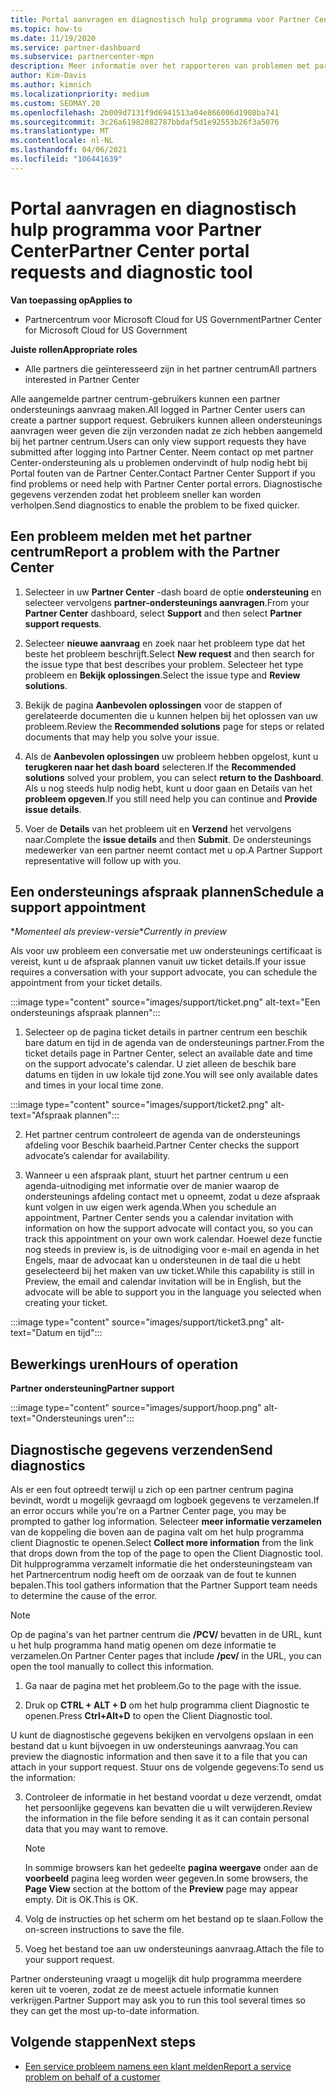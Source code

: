 ```yaml
---
title: Portal aanvragen en diagnostisch hulp programma voor Partner Center
ms.topic: how-to
ms.date: 11/19/2020
ms.service: partner-dashboard
ms.subservice: partnercenter-mpn
description: Meer informatie over het rapporteren van problemen met partner centrum en het verzamelen van diagnostische gegevens voor het partner ondersteunings team.
author: Kim-Davis
ms.author: kimnich
ms.localizationpriority: medium
ms.custom: SEOMAY.20
ms.openlocfilehash: 2b009d7131f9d6941513a04e866006d1908ba741
ms.sourcegitcommit: 3c26a61982082787bbdaf5d1e92553b26f3a5076
ms.translationtype: MT
ms.contentlocale: nl-NL
ms.lasthandoff: 04/06/2021
ms.locfileid: "106441639"
---
```

# <a name="partner-center-portal-requests-and-diagnostic-tool"></a><span data-ttu-id="e72cf-103">Portal aanvragen en diagnostisch hulp programma voor Partner Center</span><span class="sxs-lookup"><span data-stu-id="e72cf-103">Partner Center portal requests and diagnostic tool</span></span>

<span data-ttu-id="e72cf-104">**Van toepassing op**</span><span class="sxs-lookup"><span data-stu-id="e72cf-104">**Applies to**</span></span>

- <span data-ttu-id="e72cf-105">Partnercentrum voor Microsoft Cloud for US Government</span><span class="sxs-lookup"><span data-stu-id="e72cf-105">Partner Center for Microsoft Cloud for US Government</span></span>

<span data-ttu-id="e72cf-106">**Juiste rollen**</span><span class="sxs-lookup"><span data-stu-id="e72cf-106">**Appropriate roles**</span></span>

- <span data-ttu-id="e72cf-107">Alle partners die geïnteresseerd zijn in het partner centrum</span><span class="sxs-lookup"><span data-stu-id="e72cf-107">All partners interested in Partner Center</span></span>

<span data-ttu-id="e72cf-108">Alle aangemelde partner centrum-gebruikers kunnen een partner ondersteunings aanvraag maken.</span><span class="sxs-lookup"><span data-stu-id="e72cf-108">All logged in Partner Center users can create a partner support request.</span></span> <span data-ttu-id="e72cf-109">Gebruikers kunnen alleen ondersteunings aanvragen weer geven die zijn verzonden nadat ze zich hebben aangemeld bij het partner centrum.</span><span class="sxs-lookup"><span data-stu-id="e72cf-109">Users can only view support requests they have submitted after logging into Partner Center.</span></span>
<span data-ttu-id="e72cf-110">Neem contact op met partner Center-ondersteuning als u problemen ondervindt of hulp nodig hebt bij Portal fouten van de Partner Center.</span><span class="sxs-lookup"><span data-stu-id="e72cf-110">Contact Partner Center Support if you find problems or need help with Partner Center portal errors.</span></span> <span data-ttu-id="e72cf-111">Diagnostische gegevens verzenden zodat het probleem sneller kan worden verholpen.</span><span class="sxs-lookup"><span data-stu-id="e72cf-111">Send diagnostics to enable the problem to be fixed quicker.</span></span>

## <a name="report-a-problem-with-the-partner-center"></a><span data-ttu-id="e72cf-112">Een probleem melden met het partner centrum</span><span class="sxs-lookup"><span data-stu-id="e72cf-112">Report a problem with the Partner Center</span></span>

1. <span data-ttu-id="e72cf-113">Selecteer in uw **Partner Center** -dash board de optie **ondersteuning** en selecteer vervolgens **partner-ondersteunings aanvragen**.</span><span class="sxs-lookup"><span data-stu-id="e72cf-113">From your **Partner Center** dashboard, select **Support** and then select **Partner support requests**.</span></span>

2. <span data-ttu-id="e72cf-114">Selecteer **nieuwe aanvraag** en zoek naar het probleem type dat het beste het probleem beschrijft.</span><span class="sxs-lookup"><span data-stu-id="e72cf-114">Select **New request** and then search for the issue type that best describes your problem.</span></span> <span data-ttu-id="e72cf-115">Selecteer het type probleem en **Bekijk oplossingen**.</span><span class="sxs-lookup"><span data-stu-id="e72cf-115">Select the issue type and **Review solutions**.</span></span>

3. <span data-ttu-id="e72cf-116">Bekijk de pagina **Aanbevolen oplossingen** voor de stappen of gerelateerde documenten die u kunnen helpen bij het oplossen van uw probleem.</span><span class="sxs-lookup"><span data-stu-id="e72cf-116">Review the **Recommended solutions** page for steps or related documents that may help you solve your issue.</span></span>

4. <span data-ttu-id="e72cf-117">Als de **Aanbevolen oplossingen** uw probleem hebben opgelost, kunt u **terugkeren naar het dash board** selecteren.</span><span class="sxs-lookup"><span data-stu-id="e72cf-117">If the **Recommended solutions** solved your problem, you can select **return to the Dashboard**.</span></span> <span data-ttu-id="e72cf-118">Als u nog steeds hulp nodig hebt, kunt u door gaan en Details van het **probleem opgeven**.</span><span class="sxs-lookup"><span data-stu-id="e72cf-118">If you still need help you can continue and **Provide issue details**.</span></span>

5. <span data-ttu-id="e72cf-119">Voer de **Details** van het probleem uit en **Verzend** het vervolgens naar.</span><span class="sxs-lookup"><span data-stu-id="e72cf-119">Complete the **issue details** and then **Submit**.</span></span> <span data-ttu-id="e72cf-120">De ondersteunings medewerker van een partner neemt contact met u op.</span><span class="sxs-lookup"><span data-stu-id="e72cf-120">A Partner Support representative will follow up with you.</span></span>

## <a name="schedule-a-support-appointment"></a><span data-ttu-id="e72cf-121">Een ondersteunings afspraak plannen</span><span class="sxs-lookup"><span data-stu-id="e72cf-121">Schedule a support appointment</span></span> 

<span data-ttu-id="e72cf-122">\**Momenteel als preview-versie*</span><span class="sxs-lookup"><span data-stu-id="e72cf-122">\**Currently in preview*</span></span>

<span data-ttu-id="e72cf-123">Als voor uw probleem een conversatie met uw ondersteunings certificaat is vereist, kunt u de afspraak plannen vanuit uw ticket details.</span><span class="sxs-lookup"><span data-stu-id="e72cf-123">If your issue requires a conversation with your support advocate, you can schedule the appointment from your ticket details.</span></span>

:::image type="content" source="images/support/ticket.png" alt-text="Een ondersteunings afspraak plannen":::

1.  <span data-ttu-id="e72cf-125">Selecteer op de pagina ticket details in partner centrum een beschik bare datum en tijd in de agenda van de ondersteunings partner.</span><span class="sxs-lookup"><span data-stu-id="e72cf-125">From the ticket details page in Partner Center, select an available date and time on the support advocate's calendar.</span></span> <span data-ttu-id="e72cf-126">U ziet alleen de beschik bare datums en tijden in uw lokale tijd zone.</span><span class="sxs-lookup"><span data-stu-id="e72cf-126">You will see only available dates and times in your local time zone.</span></span>

:::image type="content" source="images/support/ticket2.png" alt-text="Afspraak plannen":::

2. <span data-ttu-id="e72cf-128">Het partner centrum controleert de agenda van de ondersteunings afdeling voor Beschik baarheid.</span><span class="sxs-lookup"><span data-stu-id="e72cf-128">Partner Center checks the support advocate’s  calendar for availability.</span></span>

1. <span data-ttu-id="e72cf-129">Wanneer u een afspraak plant, stuurt het partner centrum u een agenda-uitnodiging met informatie over de manier waarop de ondersteunings afdeling contact met u opneemt, zodat u deze afspraak kunt volgen in uw eigen werk agenda.</span><span class="sxs-lookup"><span data-stu-id="e72cf-129">When you schedule an appointment, Partner Center sends you a calendar invitation with information on how the support advocate will contact you, so you can track this appointment on your own work calendar.</span></span>  <span data-ttu-id="e72cf-130">Hoewel deze functie nog steeds in preview is, is de uitnodiging voor e-mail en agenda in het Engels, maar de advocaat kan u ondersteunen in de taal die u hebt geselecteerd bij het maken van uw ticket.</span><span class="sxs-lookup"><span data-stu-id="e72cf-130">While this capability is still in Preview, the email and calendar invitation will be in English, but the advocate will be able to support you in the language you selected when creating your ticket.</span></span>

:::image type="content" source="images/support/ticket3.png" alt-text="Datum en tijd":::

## <a name="hours-of-operation"></a><span data-ttu-id="e72cf-132">Bewerkings uren</span><span class="sxs-lookup"><span data-stu-id="e72cf-132">Hours of operation</span></span>

<span data-ttu-id="e72cf-133">**Partner ondersteuning**</span><span class="sxs-lookup"><span data-stu-id="e72cf-133">**Partner support**</span></span>

:::image type="content" source="images/support/hoop.png" alt-text="Ondersteunings uren":::

## <a name="send-diagnostics"></a><span data-ttu-id="e72cf-135">Diagnostische gegevens verzenden</span><span class="sxs-lookup"><span data-stu-id="e72cf-135">Send diagnostics</span></span>

<span data-ttu-id="e72cf-136">Als er een fout optreedt terwijl u zich op een partner centrum pagina bevindt, wordt u mogelijk gevraagd om logboek gegevens te verzamelen.</span><span class="sxs-lookup"><span data-stu-id="e72cf-136">If an error occurs while you're on a Partner Center page, you may be prompted to gather log information.</span></span> <span data-ttu-id="e72cf-137">Selecteer **meer informatie verzamelen** van de koppeling die boven aan de pagina valt om het hulp programma client Diagnostic te openen.</span><span class="sxs-lookup"><span data-stu-id="e72cf-137">Select **Collect more information** from the link that drops down from the top of the page to open the Client Diagnostic tool.</span></span> <span data-ttu-id="e72cf-138">Dit hulpprogramma verzamelt informatie die het ondersteuningsteam van het Partnercentrum nodig heeft om de oorzaak van de fout te kunnen bepalen.</span><span class="sxs-lookup"><span data-stu-id="e72cf-138">This tool gathers information that the Partner Support team needs to determine the cause of the error.</span></span> 

>[!NOTE]
><span data-ttu-id="e72cf-139">Op de pagina's van het partner centrum die **/PCV/** bevatten in de URL, kunt u het hulp programma hand matig openen om deze informatie te verzamelen.</span><span class="sxs-lookup"><span data-stu-id="e72cf-139">On Partner Center pages that include **/pcv/** in the URL, you can open the tool manually to collect this information.</span></span>

1. <span data-ttu-id="e72cf-140">Ga naar de pagina met het probleem.</span><span class="sxs-lookup"><span data-stu-id="e72cf-140">Go to the page with the issue.</span></span>

2. <span data-ttu-id="e72cf-141">Druk op **CTRL + ALT + D** om het hulp programma client Diagnostic te openen.</span><span class="sxs-lookup"><span data-stu-id="e72cf-141">Press **Ctrl+Alt+D** to open the Client Diagnostic tool.</span></span>

<span data-ttu-id="e72cf-142">U kunt de diagnostische gegevens bekijken en vervolgens opslaan in een bestand dat u kunt bijvoegen in uw ondersteunings aanvraag.</span><span class="sxs-lookup"><span data-stu-id="e72cf-142">You can preview the diagnostic information and then save it to a file that you can attach in your support request.</span></span> <span data-ttu-id="e72cf-143">Stuur ons de volgende gegevens:</span><span class="sxs-lookup"><span data-stu-id="e72cf-143">To send us the information:</span></span>

3. <span data-ttu-id="e72cf-144">Controleer de informatie in het bestand voordat u deze verzendt, omdat het persoonlijke gegevens kan bevatten die u wilt verwijderen.</span><span class="sxs-lookup"><span data-stu-id="e72cf-144">Review the information in the file before sending it as it can contain personal data that you may want to remove.</span></span>

    >[!NOTE]
    ><span data-ttu-id="e72cf-145">In sommige browsers kan het gedeelte **pagina weergave** onder aan de **voorbeeld** pagina leeg worden weer gegeven.</span><span class="sxs-lookup"><span data-stu-id="e72cf-145">In some browsers, the **Page View** section at the bottom of the **Preview** page may appear empty.</span></span> <span data-ttu-id="e72cf-146">Dit is OK.</span><span class="sxs-lookup"><span data-stu-id="e72cf-146">This is OK.</span></span>

4. <span data-ttu-id="e72cf-147">Volg de instructies op het scherm om het bestand op te slaan.</span><span class="sxs-lookup"><span data-stu-id="e72cf-147">Follow the on-screen instructions to save the file.</span></span>

5. <span data-ttu-id="e72cf-148">Voeg het bestand toe aan uw ondersteunings aanvraag.</span><span class="sxs-lookup"><span data-stu-id="e72cf-148">Attach the file to your support request.</span></span>

<span data-ttu-id="e72cf-149">Partner ondersteuning vraagt u mogelijk dit hulp programma meerdere keren uit te voeren, zodat ze de meest actuele informatie kunnen verkrijgen.</span><span class="sxs-lookup"><span data-stu-id="e72cf-149">Partner Support may ask you to run this tool several times so they can get the most up-to-date information.</span></span>

## <a name="next-steps"></a><span data-ttu-id="e72cf-150">Volgende stappen</span><span class="sxs-lookup"><span data-stu-id="e72cf-150">Next steps</span></span>

- [<span data-ttu-id="e72cf-151">Een service probleem namens een klant melden</span><span class="sxs-lookup"><span data-stu-id="e72cf-151">Report a service problem on behalf of a customer</span></span>](report-problems-on-behalf-of-a-customer.md)
